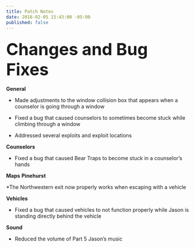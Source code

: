 ```yaml
---
title: Patch Notes
date: 2018-02-05 15:43:00 -05:00
published: false
---
```


<h3 style="text-align: left;"><span style="font-size:45px;"><strong>Changes and Bug Fixes</strong></span></h3>

**General**

  * Made adjustments to the window collision box that appears when a counselor is going through a window

  * Fixed a bug that caused counselors to sometimes become stuck while climbing through a window 

  * Addressed several exploits and exploit locations

**Counselors**

  * Fixed a bug that caused Bear Traps to become stuck in a counselor’s hands

**Maps**
**Pinehurst**

  *The Northwestern exit now properly works when escaping with a vehicle

**Vehicles**

  * Fixed a bug that caused vehicles to not function properly while Jason is standing directly behind the vehicle

**Sound**

  * Reduced the volume of Part 5 Jason’s music

<p>&nbsp;</p>
<p>&nbsp;</p>
